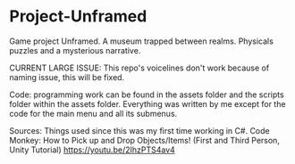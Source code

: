# Project-Unframed
Game project Unframed. A museum trapped between realms. Physicals puzzles and a mysterious narrative.

CURRENT LARGE ISSUE:
This repo's voicelines don't work because of naming issue, this will be fixed.

Code:
programming work can be found in the assets folder and the scripts folder within the assets folder.
Everything was written by me except for the code for the main menu and all its submenus.

Sources:
Things used since this was my first time working in C#.
  Code Monkey: How to Pick up and Drop Objects/Items! (First and Third Person, Unity Tutorial)
  https://youtu.be/2IhzPTS4av4
